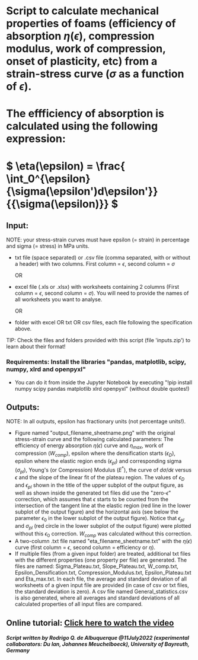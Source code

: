 # Script to calculate mechanical properties of foams (efficiency of absorption $\eta(\epsilon)$, compression modulus, work of compression, onset of plasticity, etc) from a strain-stress curve ($\sigma$ as a function of $\epsilon$). 

# The effficiency of absorption is calculated using the following expression:

#    $ \eta(\epsilon) = \frac{ \int_0^{\epsilon}{\sigma(\epsilon')d\epsilon'}}{{\sigma(\epsilon)}} $


## Input:

NOTE: your stress-strain curves must have epsilon (= strain) in percentage and sigma (= stress) in MPa units.

- txt file (space separated) or .csv file (comma separated, with or without a header) with two columns. First column = $\epsilon$, second column = $\sigma$ 
   
   OR
   
   
- excel file (.xls or .xlsx) with worksheets containing 2 columns (First column = $\epsilon$, second column = $\sigma$). You will need to provide the names of all worksheets you want to analyse.

   OR
   

- folder with excel OR txt OR csv files, each file following the specification above.

TIP: Check the files and folders provided with this script (file 'inputs.zip') to learn about their format!

### Requirements: Install the libraries "pandas, matplotlib, scipy, numpy, xlrd and openpyxl"
- You can do it from inside the Jupyter Notebook by executing "!pip install numpy scipy pandas matplotlib xlrd openpyxl" (without double quotes!)


## Outputs:
   NOTE: In all outputs, epsilon has fractionary units (not percentage units!).
  - Figure named "output_filename_sheetname.png" with the original stress-strain curve and the following calculated parameters: The efficiency of energy absorption $\eta(\epsilon)$ curve and $\eta_{max}$, work of compression ($W_{comp}$), epsilon where the densification starts ($\epsilon_{D}$), epsilon where the elastic region ends ($\epsilon_{pl}$) and corresponding sigma ($\sigma_{pl}$), Young's (or Compression) Modulus ($E^*$), the curve of $d\sigma/d\epsilon$ versus $\epsilon$ and the slope of the linear fit of the plateau region. The values of $\epsilon_{D}$ and $\epsilon_{pl}$ shown in the title of the upper subplot of the output figure, as well as shown inside the generated txt files did use the "zero-$\epsilon$" correction, which assumes that $\epsilon$ starts to be counted from the intersection of the tangent line at the elastic region (red line in the lower subplot of the output figure) and the horizontal axis (see below the parameter $\epsilon_0$ in the lower subplot of the output figure). Notice that $\epsilon_{pl}$ and $\sigma_{pl}$ (red circle in the lower subplot of the output figure) were plotted without this $\epsilon_0$ correction. $W_{comp}$ was calculated without this correction. 
  - A two-column .txt file named "eta_filename_sheetname.txt" with the $\eta(\epsilon)$ curve (first column = $\epsilon$, second column = efficiency or $\eta$).
  - If multiple files (from a given input folder) are treated, additional txt files with the different properties (one property per file) are generated. The files are named: Sigma_Plateau.txt, Slope_Plateau.txt, W_comp.txt, Epsilon_Densification.txt, Compression_Modulus.txt, Epsilon_Plateau.txt and Eta_max.txt. In each file, the average and standard deviation of all worksheets of a given input file are provided (in case of csv or txt files, the standard deviation is zero). A csv file named General_statistics.csv is also generated, where all averages and standard deviations of all calculated properties of all input files are compared.
  
## Online tutorial: [Click here to watch the video](https://mms.uni-bayreuth.de/Panopto/Pages/Viewer.aspx?id=2e1e92bd-504f-49f6-9d90-b068007446bf)
  
##### Script written by Rodrigo Q. de Albuquerque @11July2022 (experimental collaborators: Du lan, Johannes Meuchelboeck), University of Bayreuth, Germany
